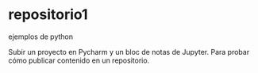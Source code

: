 # repositorio1
ejemplos de python

Subir un proyecto en Pycharm y un bloc de notas de Jupyter.
Para probar cómo publicar contenido en un repositorio.
